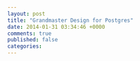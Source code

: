 ```yaml
---
layout: post
title: "Grandmaster Design for Postgres"
date: 2014-01-31 03:34:46 +0000
comments: true
published: false
categories: 
---
```

